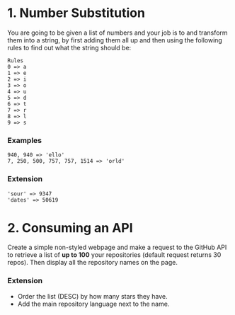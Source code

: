 # 1. Number Substitution

You are going to be given a list of numbers and your job is to and transform them into a string, by first adding them all up and then using the following rules to find out what the string should be:
```
Rules
0 => a
1 => e
2 => i
3 => o
4 => u
5 => d
6 => t
7 => r
8 => l
9 => s
```
### Examples

```
940, 940 => 'ello'
7, 250, 500, 757, 757, 1514 => 'orld'
```
### Extension
```
'sour' => 9347
'dates' => 50619
```
# 2. Consuming an API

Create a simple non-styled webpage and make a request to the GitHub API to retrieve a list of **up to 100** your repositories (default request returns 30 repos). Then display all the repository names on the page.

### Extension

- Order the list (DESC) by how many stars they have.
- Add the main repository language next to the name.
